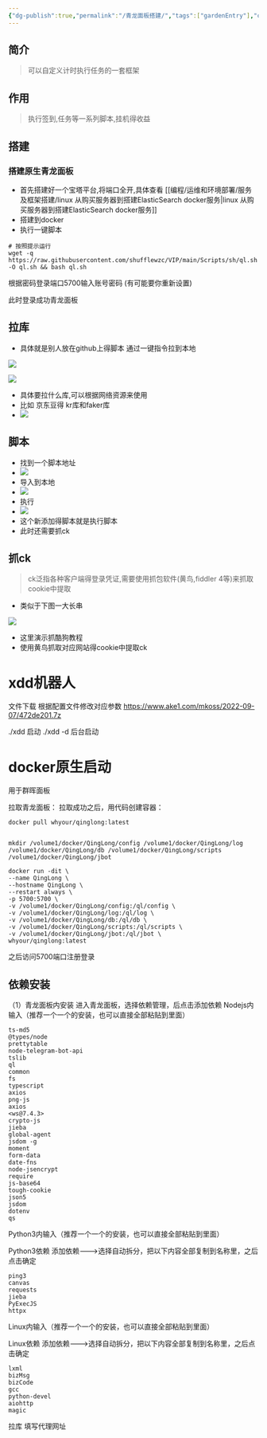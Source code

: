 ```yaml
---
{"dg-publish":true,"permalink":"/青龙面板搭建/","tags":["gardenEntry"],"created":"","updated":""}
---
```



## 简介

> 可以自定义计时执行任务的一套框架

## 作用

> 执行签到,任务等一系列脚本,挂机得收益

## 搭建

### 搭建原生青龙面板

- 首先搭建好一个宝塔平台,将端口全开,具体查看 [[编程/运维和环境部署/服务及框架搭建/linux 从购买服务器到搭建ElasticSearch docker服务\|linux 从购买服务器到搭建ElasticSearch docker服务]]
- 搭建到docker
- 执行一键脚本

```shell
# 按照提示运行
wget -q https://raw.githubusercontent.com/shufflewzc/VIP/main/Scripts/sh/ql.sh -O ql.sh && bash ql.sh

```

根据密码登录端口5700输入账号密码 (有可能要你重新设置)

此时登录成功青龙面板

## 拉库

- 具体就是别人放在github上得脚本 通过一键指令拉到本地

![](https://www.ake1.com/mkoss/2022/05/16/3745e97b.png)

![](https://www.ake1.com/mkoss/2022/05/16/13eaa499.png)

- 具体要拉什么库,可以根据网络资源来使用
- 比如 京东豆得 kr库和faker库
- ![](https://www.ake1.com/mkoss/2022/05/16/9f01c383.png)

## 脚本

- 找到一个脚本地址
- ![](https://www.ake1.com/mkoss/2022/05/16/a38763f5.png)
- 导入到本地
- ![](https://www.ake1.com/mkoss/2022/05/16/299b8924.png)
- 执行
- ![](https://www.ake1.com/mkoss/2022/05/16/a0a29049.png)
- 这个新添加得脚本就是执行脚本
- 此时还需要抓ck

## 抓ck

> ck泛指各种客户端得登录凭证,需要使用抓包软件(黄鸟,fiddler 4等)来抓取cookie中提取

- 类似于下图一大长串

![](https://www.ake1.com/mkoss/2022/05/16/82d70e21.png)

- 这里演示抓酷狗教程
- 使用黄鸟抓取对应网站得cookie中提取ck

# xdd机器人

文件下载
根据配置文件修改对应参数
<https://www.ake1.com/mkoss/2022-09-07/472de201.7z>

./xdd 启动
./xdd -d 后台启动

# docker原生启动

用于群晖面板

拉取青龙面板：
拉取成功之后，用代码创建容器：

```shell
docker pull whyour/qinglong:latest


mkdir /volume1/docker/QingLong/config /volume1/docker/QingLong/log /volume1/docker/QingLong/db /volume1/docker/QingLong/scripts /volume1/docker/QingLong/jbot

docker run -dit \
--name QingLong \
--hostname QingLong \
--restart always \
-p 5700:5700 \
-v /volume1/docker/QingLong/config:/ql/config \
-v /volume1/docker/QingLong/log:/ql/log \
-v /volume1/docker/QingLong/db:/ql/db \
-v /volume1/docker/QingLong/scripts:/ql/scripts \
-v /volume1/docker/QingLong/jbot:/ql/jbot \
whyour/qinglong:latest

```

之后访问5700端口注册登录

## 依赖安装

（1）青龙面板内安装
进入青龙面板，选择依赖管理，后点击添加依赖
Nodejs内输入（推荐一个一个的安装，也可以直接全部粘贴到里面）

```
ts-md5
@types/node
prettytable
node-telegram-bot-api
tslib
ql
common
fs
typescript
axios
png-js
axios
<ws@7.4.3>
crypto-js
jieba
global-agent
jsdom -g
moment
form-data
date-fns
node-jsencrypt
require
js-base64
tough-cookie
json5
jsdom
dotenv
qs
```

Python3内输入（推荐一个一个的安装，也可以直接全部粘贴到里面）

Python3依赖 添加依赖--->选择自动拆分，把以下内容全部复制到名称里，之后点击确定

```
ping3
canvas
requests
jieba
PyExecJS
httpx
```

Linux内输入（推荐一个一个的安装，也可以直接全部粘贴到里面）

Linux依赖 添加依赖--->选择自动拆分，把以下内容全部复制到名称里，之后点击确定

```
lxml
bizMsg
bizCode
gcc
python-devel
aiohttp
magic
```

拉库 填写代理网址

